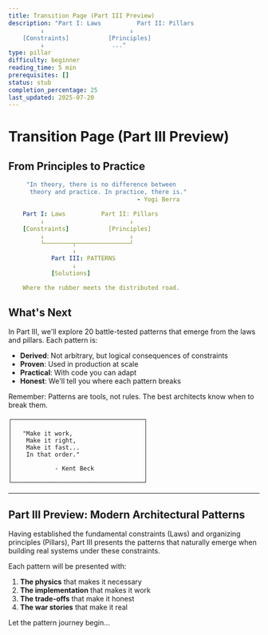 ```yaml
---
title: Transition Page (Part III Preview)
description: "Part I: Laws          Part II: Pillars
         ↓                        ↓
    [Constraints]           [Principles]
         ↓                   ..."
type: pillar
difficulty: beginner
reading_time: 5 min
prerequisites: []
status: stub
completion_percentage: 25
last_updated: 2025-07-20
---
```



# Transition Page (Part III Preview)

## From Principles to Practice

```yaml
     "In theory, there is no difference between
      theory and practice. In practice, there is."
                                    - Yogi Berra

    Part I: Laws          Part II: Pillars
         ↓                        ↓
    [Constraints]           [Principles]
         ↓                        ↓
         └────────┬───────────────┘
                  ↓
            Part III: PATTERNS
                  ↓
            [Solutions]

    Where the rubber meets the distributed road.
```

## What's Next

In Part III, we'll explore 20 battle-tested patterns that emerge from the laws and pillars. Each pattern is:

- **Derived**: Not arbitrary, but logical consequences of constraints
- **Proven**: Used in production at scale
- **Practical**: With code you can adapt
- **Honest**: We'll tell you where each pattern breaks

Remember: Patterns are tools, not rules. The best architects know when to break them.

```text
┌─────────────────────────────────────┐
│                                     │
│   "Make it work,                    │
│    Make it right,                   │
│    Make it fast...                  │
│    In that order."                  │
│                                     │
│            - Kent Beck              │
│                                     │
└─────────────────────────────────────┘
```

---

## Part III Preview: Modern Architectural Patterns

Having established the fundamental constraints (Laws) and organizing principles (Pillars), Part III presents the patterns that naturally emerge when building real systems under these constraints.

Each pattern will be presented with:
1. **The physics** that makes it necessary
2. **The implementation** that makes it work
3. **The trade-offs** that make it honest
4. **The war stories** that make it real

Let the pattern journey begin...
